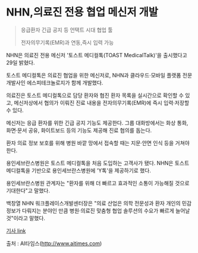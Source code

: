 # NHN,의료진 전용 협업 메신저 개발

> 응급환자 긴급 공지 등 언택트 시대 협업 툴
>
> 전자의무기록(EMR)과 연동,즉시 입력 가능

NHN은 의료진 전용 메신저 '토스트 메디컬톡(TOAST MedicalTalk)'을 출시했다고 29일 밝혔다.

토스트 메디컬톡은 의료진 협업을 위한 메신저로, NHN과 클라우드·모바일 플랫폼 전문 개발사인 에스피테크놀로지가 함께 개발했다.

의료진은 토스트 메디컬톡으로 담당 환자와 협진 환자 목록을 실시간으로 확인할 수 있고, 메신저상에서 협의가 이뤄진 진료 내용을 전자의무기록(EMR)에 즉시 입력·저장할 수 있다.

메신저는 응급 환자를 위한 긴급 공지 기능도 제공한다. 그룹 대화방에서는 화상 통화, 화면·문서 공유, 화이트보드 등의 기능도 제공해 진료 협의를 돕는다.

환자 의료 정보 보호를 위해 병원 바깥 망에서 접속할 때는 지문·안면 인식 등을 거쳐야 한다.

용인세브란스병원은 토스트 메디컬톡을 처음 도입하는 고객사가 됐다. NHN은 토스트 메디컬톡을 기반으로 용인세브란스병원에 'Y톡'을 제공하기로 했다.

용인세브란스병원 관계자는 "환자를 위해 더 빠르고 효과적인 소통이 가능해질 것으로 기대한다"고 말했다.

백창열 NHN 워크플레이스개발센터장은 "의료 산업은 의학 전문성과 환자 개인의 민감 정보가 다뤄지는 분야인 만큼 병원·의료진 맞춤형 협업 솔루션의 수요가 빠르게 늘어날 것"이라고 말했다.

[기사 link](http://www.aitimes.com/news/articleView.html?idxno=129911)

출처 : AI타임스(http://www.aitimes.com)
